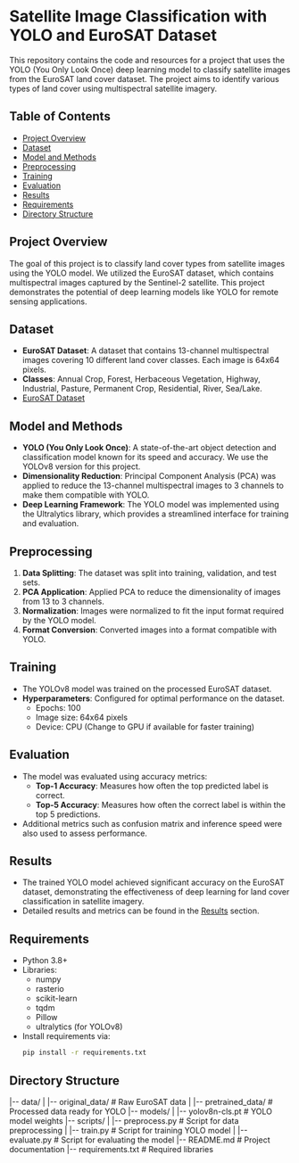 # Satellite Image Classification with YOLO and EuroSAT Dataset

This repository contains the code and resources for a project that uses the YOLO (You Only Look Once) deep learning model to classify satellite images from the EuroSAT land cover dataset. The project aims to identify various types of land cover using multispectral satellite imagery.

## Table of Contents
- [Project Overview](#project-overview)
- [Dataset](#dataset)
- [Model and Methods](#model-and-methods)
- [Preprocessing](#preprocessing)
- [Training](#training)
- [Evaluation](#evaluation)
- [Results](#results)
- [Requirements](#requirements)
- [Directory Structure](#directory-structure)

## Project Overview
The goal of this project is to classify land cover types from satellite images using the YOLO model. We utilized the EuroSAT dataset, which contains multispectral images captured by the Sentinel-2 satellite. This project demonstrates the potential of deep learning models like YOLO for remote sensing applications.

## Dataset
- **EuroSAT Dataset**: A dataset that contains 13-channel multispectral images covering 10 different land cover classes. Each image is 64x64 pixels.
- **Classes**: Annual Crop, Forest, Herbaceous Vegetation, Highway, Industrial, Pasture, Permanent Crop, Residential, River, Sea/Lake.
- [EuroSAT Dataset](https://github.com/phelber/EuroSAT)  

## Model and Methods
- **YOLO (You Only Look Once)**: A state-of-the-art object detection and classification model known for its speed and accuracy. We use the YOLOv8 version for this project.
- **Dimensionality Reduction**: Principal Component Analysis (PCA) was applied to reduce the 13-channel multispectral images to 3 channels to make them compatible with YOLO.
- **Deep Learning Framework**: The YOLO model was implemented using the Ultralytics library, which provides a streamlined interface for training and evaluation.

## Preprocessing
1. **Data Splitting**: The dataset was split into training, validation, and test sets.
2. **PCA Application**: Applied PCA to reduce the dimensionality of images from 13 to 3 channels.
3. **Normalization**: Images were normalized to fit the input format required by the YOLO model.
4. **Format Conversion**: Converted images into a format compatible with YOLO.

## Training
- The YOLOv8 model was trained on the processed EuroSAT dataset.
- **Hyperparameters**: Configured for optimal performance on the dataset.
  - Epochs: 100
  - Image size: 64x64 pixels
  - Device: CPU (Change to GPU if available for faster training)
  
## Evaluation
- The model was evaluated using accuracy metrics:
  - **Top-1 Accuracy**: Measures how often the top predicted label is correct.
  - **Top-5 Accuracy**: Measures how often the correct label is within the top 5 predictions.
- Additional metrics such as confusion matrix and inference speed were also used to assess performance.

## Results
- The trained YOLO model achieved significant accuracy on the EuroSAT dataset, demonstrating the effectiveness of deep learning for land cover classification in satellite imagery.
- Detailed results and metrics can be found in the [Results](#results) section.

## Requirements
- Python 3.8+
- Libraries: 
  - numpy
  - rasterio
  - scikit-learn
  - tqdm
  - Pillow
  - ultralytics (for YOLOv8)
- Install requirements via:
  ```bash
  pip install -r requirements.txt

## Directory Structure
|-- data/
|   |-- original_data/       # Raw EuroSAT data
|   |-- pretrained_data/     # Processed data ready for YOLO
|-- models/
|   |-- yolov8n-cls.pt       # YOLO model weights
|-- scripts/
|   |-- preprocess.py        # Script for data preprocessing
|   |-- train.py             # Script for training YOLO model
|   |-- evaluate.py          # Script for evaluating the model
|-- README.md                # Project documentation
|-- requirements.txt         # Required libraries
